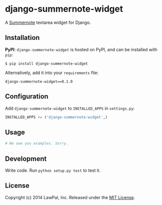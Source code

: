 # django-summernote-widget

A [Summernote](https://github.com/HackerWins/summernote) textarea widget for Django.

## Installation

**PyPI**: `django-summernote-widget` is hosted on PyPI, and can be installed with `pip`:

    $ pip install django-summernote-widget

Alternatively, add it into your `requirements` file:

    django-summernote-widget==0.1.0

## Configuration

Add `django-summernote-widget` to `INSTALLED_APPS` in `settings.py`:

```python
INSTALLED_APPS += ('django-summernote-widget',)
```

## Usage

```python
# We owe you examples. Sorry.
```

## Development

Write code. Run `python setup.py test` to test it.

## License

Copyright (c) 2014 LawPal, Inc.
Released under the [MIT License](LICENSE).
